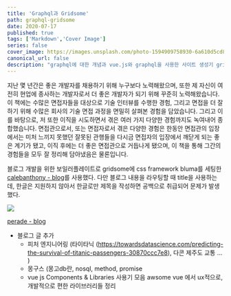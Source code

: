 ```yaml
---
title: 'Graphql과 Gridsome'
path: graphql-gridsome
date: 2020-07-17
published: true
tags: ['Markdown','Cover Image']
series: false
cover_image: https://images.unsplash.com/photo-1594909758930-6a610d5cd85a?ixlib=rb-1.2.1&ixid=eyJhcHBfaWQiOjEyMDd9&auto=format&fit=crop&w=334&q=80
canonical_url: false
description: "graphql에 대한 개념과 vue.js와 graphql을 사용한 사이트 생성기 gridsome를 알아보고 블로그 제작기"
---
```


지난 몇 년간은 좋은 개발자를 채용하기 위해 누구보다 노력해왔으며, 또한 제 자신이 여전히 현업에 종사하는 개발자로서 더 좋은 개발자가 되기 위해 꾸준히 노력해왔습니다. 이 책에는 수많은 면접자들을 대상으로 기술 인터뷰를 수행한 경험, 그리고 면접을 더 잘하기 위해 수많은 회사의 기술 면접 과정을 면밀히 살펴본 경험을 담았습니다. 그리고 이를 바탕으로, 저 또한 이직을 시도하면서 겪은 여러 가지 다양한 경험까지도 녹여내어 종합했습니다. 면접관으로서, 또는 면접자로서 겪은 다양한 경험은 한동안 면접관의 입장에서는 미처 느끼지 못했던 잘못된 관행들을 다시금 면접자의 입장에서 깨닫게 되는 좋은 계기가 됐고, 이직 후에는 더 좋은 면접관으로 거듭나게 됐으며, 이 책을 통해 그간의 경험들을 모두 잘 정리해 담아냈음은 물론입니다.

블로그 개발을 위한 보일러플레이트로 gridsome에 css framework bluma를 세팅한 [calebanthony - blog](https://github.com/calebanthony/gridsome-bulma)를 사용했다. 다만 블로그 내용을 라우팅할 때 title을 사용하는데, 한글은 지원하지 않아서 한글로만 제목을 작성하면 공백으로 취급되어 문제가 발생했다.

![](https://images.unsplash.com/photo-1594909758930-6a610d5cd85a?ixlib=rb-1.2.1&ixid=eyJhcHBfaWQiOjEyMDd9&auto=format&fit=crop&w=334&q=80)

[perade - blog](https://github.com/perade/blog)

+ 블로그 글 추가
    + 피처 엔지니어링 (타이타닉 (https://towardsdatascience.com/predicting-the-survival-of-titanic-passengers-30870ccc7e8), 다콘 제주도 교통 ... )
    + 몽구스 (몽고db란, nosql, method, promise
    + vue js Components & Libraries 사용기 모음 awsome vue 에서 ux적으로, 개발적으로 편한 라이브러리들 정리